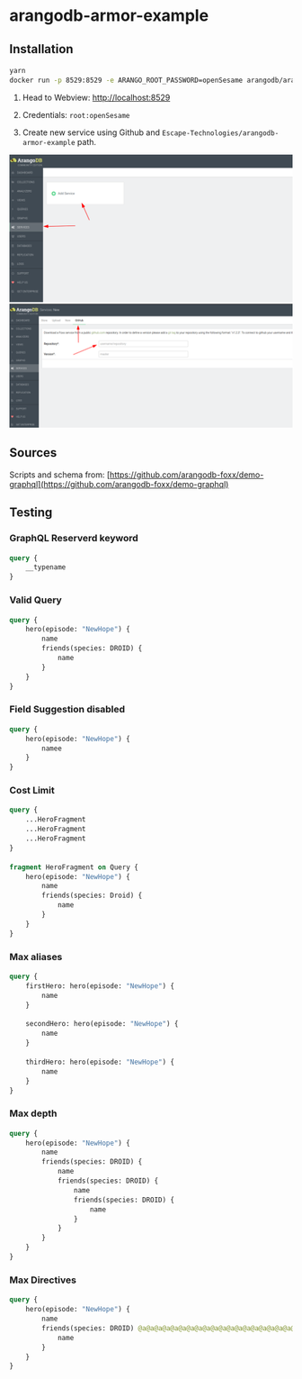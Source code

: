 # arangodb-armor-example

## Installation

```bash
yarn
docker run -p 8529:8529 -e ARANGO_ROOT_PASSWORD=openSesame arangodb/arangodb:3.9.2
```

1. Head to Webview: [http://localhost:8529](http://localhost:8529)

2. Credentials: `root:openSesame`

3. Create new service using Github and `Escape-Technologies/arangodb-armor-example` path.

![ArangoDB Webview](doc/1.png)
![ArangoDB Webview](doc/2.png)

## Sources

Scripts and schema from: [https://github.com/arangodb-foxx/demo-graphql](https://github.com/arangodb-foxx/demo-graphql)

## Testing

### GraphQL Reserverd keyword

```GraphQL
query {
    __typename
}
```

### Valid Query

```GraphQL
query {
    hero(episode: "NewHope") {
        name
        friends(species: DROID) {
            name
        }
    }
}
```

### Field Suggestion disabled

```GraphQL
query {
    hero(episode: "NewHope") {
        namee
    }
}
```

### Cost Limit

```GraphQL
query {
    ...HeroFragment
    ...HeroFragment
    ...HeroFragment
}

fragment HeroFragment on Query {
    hero(episode: "NewHope") {
        name
        friends(species: Droid) {
            name
        }
    }
}
```

### Max aliases

```GraphQL
query {
    firstHero: hero(episode: "NewHope") {
        name
    }
  
    secondHero: hero(episode: "NewHope") {
        name
    }

    thirdHero: hero(episode: "NewHope") {
        name
    }
}
```

### Max depth

```GraphQL
query {
    hero(episode: "NewHope") {
        name
        friends(species: DROID) {
            name
            friends(species: DROID) {
                name
                friends(species: DROID) {
                    name
                }
            }
        }
    }
}
```

### Max Directives

```GraphQL
query {
    hero(episode: "NewHope") {
        name
        friends(species: DROID) @a@a@a@a@a@a@a@a@a@a@a@a@a@a@a@a@a@a@a@a@a {
            name
        }
    }
}
```

